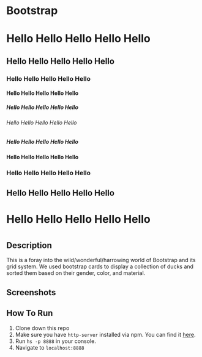 # Bootstrap
#
#

# Hello Hello Hello Hello Hello   
## Hello Hello Hello Hello Hello
### Hello Hello Hello Hello Hello
#### Hello Hello Hello Hello Hello
##### Hello Hello Hello Hello Hello
###### Hello Hello Hello Hello Hello
##### Hello Hello Hello Hello Hello
#### Hello Hello Hello Hello Hello
### Hello Hello Hello Hello Hello
## Hello Hello Hello Hello Hello
# Hello Hello Hello Hello Hello
#
#
## Description
This is a foray into the wild/wonderful/harrowing world of Bootstrap and its grid system. We used bootstrap cards to display a collection of ducks and sorted them based on their gender, color, and material.
## Screenshots
## How To Run
1. Clone down this repo
2. Make sure you have ```http-server``` installed via npm. You can find it [here](https://www.npmjs.com/package/http-server).
3. Run ```hs -p 8888``` in your console.
4. Navigate to ```localhost:8888```